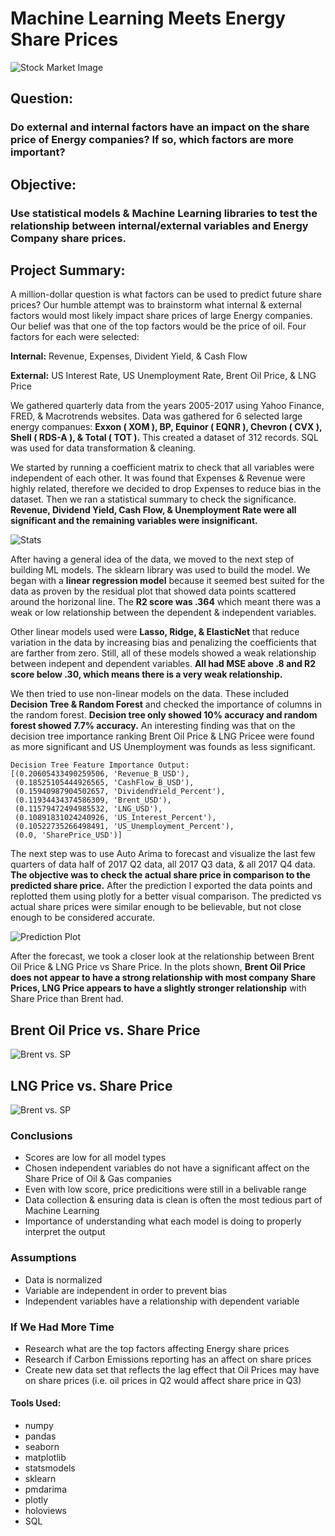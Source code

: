 # Machine Learning Meets Energy Share Prices
![Stock Market Image](Code/Resources/luis-rocha-3UyoEEZBUhQ-unsplash.jpg)


## Question:
### Do external and internal factors have an impact on the share price of Energy companies? If so, which factors are more important?

## Objective:
### Use statistical models & Machine Learning libraries to test the relationship between internal/external variables and Energy Company share prices.

## Project Summary:
A million-dollar question is what factors can be used to predict future share prices? Our humble attempt was to brainstorm what internal & external factors would most likely impact share prices of large Energy companies. Our belief was that one of the top factors would be the price of oil. Four factors for each were selected:

**Internal:** Revenue, Expenses, Divident Yield, & Cash Flow

**External:** US Interest Rate, US Unemployment Rate, Brent Oil Price, & LNG Price

We gathered quarterly data from the years 2005-2017 using Yahoo Finance, FRED, & Macrotrends websites. Data was gathered for 6 selected large energy companues: **Exxon ( XOM ), BP, Equinor ( EQNR ), Chevron ( CVX ), Shell ( RDS-A ), & Total ( TOT ).** This created a dataset of 312 records. SQL was used for data transformation & cleaning.

We started by running a coefficient matrix to check that all variables were independent of each other. It was found that Expenses & Revenue were highly related, therefore we decided to drop Expenses to reduce bias in the dataset. Then we ran a statistical summary to check the significance. **Revenue, Dividend Yield, Cash Flow, & Unemployment Rate were all significant and the remaining variables were insignificant.** 

![Stats](Code/Resources/stats_copy.jpg)

After having a general idea of the data, we moved to the next step of building ML models. The sklearn library was used to build the model. We began with a **linear regression model** because it seemed best suited for the data as proven by the residual plot that showed data points scattered around the horizonal line. The **R2 score was .364** which meant there was a weak or low relationship between the dependent & independent variables.

Other linear models used were **Lasso, Ridge, & ElasticNet** that reduce variation in the data by increasing bias and penalizing the coefficients that are farther from zero. Still, all of these models showed a weak relationship between indepent and dependent variables. **All had MSE above .8 and R2 score below .30, which means there is a very weak relationship.**

We then tried to use non-linear models on the data. These included **Decision Tree & Random Forest** and checked the importance of columns in the random forest. **Decision tree only showed 10% accuracy and random forest showed 7.7% accuracy.** An interesting finding was that on the decision tree importance ranking Brent Oil Price & LNG Pricee were found as more significant and US Unemployment was founds as less significant. 

<pre><code>Decision Tree Feature Importance Output:
[(0.20605433490259506, 'Revenue_B_USD'),
 (0.18525105444926565, 'CashFlow_B_USD'),
 (0.15940987904502657, 'DividendYield_Percent'),
 (0.11934434374586309, 'Brent_USD'),
 (0.11579472494985532, 'LNG_USD'),
 (0.10891831024240926, 'US_Interest_Percent'),
 (0.10522735266498491, 'US_Unemployment_Percent'),
 (0.0, 'SharePrice_USD')]</code></pre>
 
The next step was to use Auto Arima to forecast and visualize the last few quarters of data half of 2017 Q2 data, all 2017 Q3 data, & all 2017 Q4 data. **The objective was to check the actual share price in comparison to the predicted share price.** After the prediction I exported the data points and replotted them using plotly for a better visual comparison. The predicted vs actual share prices were similar enough to be believable, but not close enough to be considered accurate. 

![Prediction Plot](Code/Resources/plotly.png)

After the forecast, we took a closer look at the relationship between Brent Oil Price & LNG Price vs Share Price. In the plots shown, **Brent Oil Price does not appear to have a strong relationship with most company Share Prices, LNG Price appears to have a slightly stronger relationship** with Share Price than Brent had.
## Brent Oil Price vs. Share Price
![Brent vs. SP](Code/Resources/Brent.png)
## LNG Price vs. Share Price
![Brent vs. SP](Code/Resources/LNG.png)

### Conclusions
* Scores are low for all model types
* Chosen independent variables do not have a significant affect on the Share Price of Oil & Gas companies
* Even with low score, price predicitions were still in a belivable range
* Data collection & ensuring data is clean is often the most tedious part of Machine Learning
* Importance of understanding what each model is doing to properly interpret the output

### Assumptions 
* Data is normalized 
* Variable are independent in order to prevent bias
* Independent variables have a relationship with dependent variable

### If We Had More Time
* Research what are the top factors affecting Energy share prices
* Research if Carbon Emissions reporting has an affect on share prices
* Create new data set that reflects the lag effect that Oil Prices may have on share prices (i.e. oil prices in Q2 would affect share price in Q3)

#### Tools Used:
* numpy
* pandas
* seaborn 
* matplotlib
* statsmodels
* sklearn
* pmdarima
* plotly
* holoviews
* SQL
